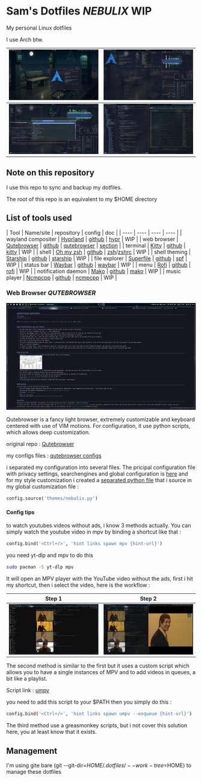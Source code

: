 # Sam's Dotfiles ***NEBULIX*** WIP

My personal Linux dotfiles

I use Arch btw.

| ![Nebulix1](wallpapers/nebulix1.png) | ![Nebulix2](wallpapers/nebulix2.png) |
|--------------------------------------|--------------------------------------|
| ![Nebulix3](wallpapers/nebulix3.png) | ![Nebulix4](wallpapers/nebulix4.png) |

## Note on this repository

I use this repo to sync and backup my dotfiles.

The root of this repo is an equivalent to my $HOME directory

## List of tools used

| Tool | Name/site | repository | config | doc |
| ---- | ---- | ---- | ---- |
| wayland compositer | [Hyprland](https://hypr.land/) | [github](https://github.com/hyprwm/Hyprland) | [hypr](.config/hypr) | WIP |
| web browser | [Qutebrowser](https://www.qutebrowser.org/) | [github](https://github.com/qutebrowser/qutebrowser) | [qutebrowser](.config/qutebrowser) | [section](#web-browser-qutebrowser) |
| terminal | [Kitty](https://sw.kovidgoyal.net/kitty/) | [github](https://github.com/kovidgoyal/kitty) | [kitty](.config/kitty) | WIP |
| shell | [Oh my zsh](https://ohmyz.sh/) | [github](https://github.com/ohmyzsh/ohmyzsh) | [zsh](.config/zsh)/[zshrc](.zshrc) | WIP |
| shell theming | [Starship](https://starship.rs/) | [github](https://github.com/starship/starship) | [starship](.config/starship.toml) | WIP |
| file explorer | [Superfile](https://superfile.netlify.app/) | [github](https://github.com/yorukot/superfile) | [spf](.config/superfile) | WIP |
| status bar | [Waybar](https://github.com/Alexays/Waybar) | [github](https://github.com/Alexays/Waybar) | [waybar](.config/waybar) | WIP |
| menu | [Rofi](https://davatorium.github.io/rofi/) | [github](https://github.com/davatorium/rofi/) | [rofi](.config/rofi) | WIP |
| notification daemon | [Mako](https://github.com/emersion/mako) | [github](https://github.com/emersion/mako) | [mako](.config/mako) | WIP |
| music player | [Ncmpcpp](https://github.com/ncmpcpp/ncmpcpp) | [github](https://github.com/ncmpcpp/ncmpcpp) | [ncmpcpp](.config/ncmpcpp) | WIP |

### Web Browser ***QUTEBROWSER***

![Qutebrowser1](wallpapers/qutebrowser1.png)

Qutebrowser is a fancy light browser, extremely customizable and keyboard centered with use of VIM motions. For configuration, it use python scripts, which allows deep customization.

original repo : [Qutebrowser](https://github.com/qutebrowser/qutebrowser)

my configs files : [qutebrowser configs](.config/qutebrowser)

i separated my configuration into several files. The pricipal configuration file with privacy settings, searchengines and global configuration is [here](.config/qutebrowser/config.py) and for my style customization i created a [separated python file](.config/qutebrowser/themes/nebulix.py) that i source in my global customization file : 
```python
config.source('themes/nebulix.py')
```

#### Config tips 

to watch youtubes videos without ads, i know 3 methods actually. You can simply watch the youtube video in mpv by binding a shortcut like that :
```python
config.bind('<Ctrl+/>', 'hint links spawn mpv {hint-url}')
```

you need yt-dlp and mpv to do this 
```bash
sudo pacman -S yt-dlp mpv
```
It will open an MPV player with the YouTube video without the ads, first i hit my shortcut, then i select the video, here is the workflow :

| Step 1 | Step 2 |
|----|----|
| ![mpv2](wallpapers/mpv1.png) | ![mpv2](wallpapers/mpv2.png) |

The second method is similar to the first but it uses a custom script which allows you to have a single instances of MPV and to add videos in queues, a bit like a playlist.

Script link : [umpv](https://github.com/mpv-player/mpv/blob/master/TOOLS/umpv)

you need to add this script to your $PATH then you simply do this :

```bash
config.bind('<Ctrl+/>', 'hint links spawn umpv --enqueue {hint-url}')
```

The third method use a greasmonkey scripts, but i not cover this solution here, you at least know that it exists.

## Management

I'm using gite bare (git --git-dir=$HOME/.dotfiles/ --work-tree=$HOME) to manage these dotfiles
